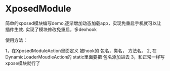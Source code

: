 # XposedModule

简单的xposed模块编写demo,逐渐增加动态加载app，实现免重启手机就可以让插件生效. 
实现了模块修改免重启，多dexhook

使用方法：

   1，在XposedModuleAction里面定义 被hook的 包名，类名， 方法名。
   2, 在DynamicLoaderMoudleAction的 static里面要把 包名添加进去
   3，和正常一样写xpose模块就行了

